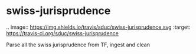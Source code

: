 # swiss-jurisprudence

.. image:: https://img.shields.io/travis/sduc/swiss-jurisprudence.svg
        :target: https://travis-ci.org/sduc/swiss-jurisprudence


Parse all the swiss jurisprudence from TF, ingest and clean
